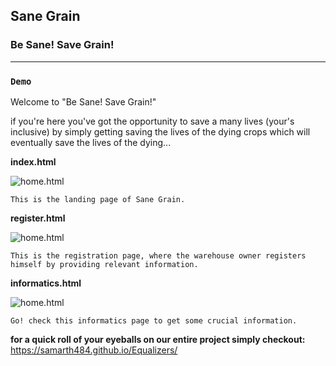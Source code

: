 ## Sane Grain

### Be Sane! Save Grain!

------------------------------
### `Demo`

Welcome to "Be Sane! Save Grain!"


if you're here you've got the opportunity to save a many lives (your's inclusive) by simply getting saving the lives of the dying crops which will eventually save the lives of the dying...

**index.html**

<img src="images/1.jpeg" alt="home.html"></img>
```
This is the landing page of Sane Grain.
```

**register.html**

<img src="images/2.jpeg" alt="home.html"></img>
```
This is the registration page, where the warehouse owner registers himself by providing relevant information.
```

**informatics.html**

<img src="images/3.jpeg" alt="home.html"></img>
```
Go! check this informatics page to get some crucial information.
```


**for a quick roll of your eyeballs on our entire project simply checkout:**
https://samarth484.github.io/Equalizers/


